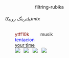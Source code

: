 <html>
    <head>
        <titel>
            filtring-rubika
        </titel>
    </head>
    <body>
        <h6>فیلترینگ روبیکاmtx</h6>
        <font color = "80080">ytff10k</font>
        <font>musik</font>
        <br>
        <font color="0400FF">tentacion</font>
        <br>
        <a href = "http://time.com">your time</a>
        <br>
        <img src ="https://uupload.ir/view/inshot_۲۰۲۳۰۳۲۳_۰۰۲۱۱۲۷۸۶_1stm.mp4/" >
  <img src =https://s8.uupload.ir/files/img_20241128_173317_710_3wu.jpg> 
  <img src =https://s8.uupload.ir/files/img_20241128_173337_732_qpxv.jpg> 
  <img src =https://s8.uupload.ir/files/img_20241128_173337_732_qpxv.jpg> 
    
    </body>
</html>
